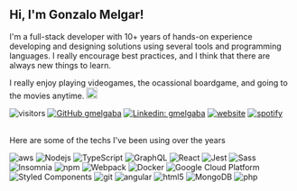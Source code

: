 <h2> Hi, I'm Gonzalo Melgar!</h2>
<!--
<p>Computer Engineer from <a href="http://www.unb.br">Fing UdelaR</a>
</br>Software Engineer/Team Leader at <a href="https://www.tarmac.io">tarmac</a> <img src="https://gmelgaba.github.io/assets/images/experience/tarmac.jpg" width="20">
</p> -->


<p>
I'm a full-stack developer with 10+ years of hands-on experience developing and designing solutions using several tools and programming languages. I really encourage best practices, and I think that there are always new things to learn.

I really enjoy playing videogames, the ocassional boardgame, and going to the movies anytime.
<img src="https://c.tenor.com/Mzp8XE3LrugAAAAC/sonic.gif" width="20">
</p>

![visitors](https://visitor-badge.laobi.icu/badge?page_id=gmelgaba)
[![GitHub gmelgaba](https://img.shields.io/github/followers/gmelgaba?label=follow&style=social)](https://github.com/gmelgaba)
[![Linkedin: gmelgaba](https://img.shields.io/badge/-gmelgaba-blue?style=flat-square&logo=Linkedin&logoColor=white&link=https://www.linkedin.com/in/gmelgaba/)](https://www.linkedin.com/in/gmelgaba/)
[![website](https://img.shields.io/badge/Website-46a2f1.svg?&style=flat-square&logo=Google-Chrome&logoColor=white&link=https://anmolsingh.me/)](https://gmelgaba.github.io/)
[![spotify](https://img.shields.io/badge/Spotify-1ED760?&style=flat-square&logo=spotify&logoColor=white&link=https://open.spotify.com/user/0ny35jaa9ga0azi1smsg5h15s?si=8f9d3b9d79854f14)](https://open.spotify.com/user/0ny35jaa9ga0azi1smsg5h15s?si=8f9d3b9d79854f14)


<br/>Here are some of the techs I've been using over the years<br/>
<p>
  <img alt="aws" src="https://img.shields.io/badge/aws-232F3E?style=flat-square&logo=amazon-aws&logoColor=white" />
  <img alt="Nodejs" src="https://img.shields.io/badge/-Nodejs-43853d?style=flat-square&logo=Node.js&logoColor=white" />
  <img alt="TypeScript" src="https://img.shields.io/badge/-TypeScript-007ACC?style=flat-square&logo=typescript&logoColor=white" />
  <img alt="GraphQL" src="https://img.shields.io/badge/-GraphQL-E10098?style=flat-square&logo=graphql&logoColor=white" />
  <img alt="React" src="https://img.shields.io/badge/-React-45b8d8?style=flat-square&logo=react&logoColor=white" />
  <img alt="Jest" src="https://img.shields.io/badge/Jest-323330?style=flat-square&logo=Jest&logoColor=white" />
  <img alt="Sass" src="https://img.shields.io/badge/-Sass-CC6699?style=flat-square&logo=sass&logoColor=white" />
  <img alt="Insomnia" src="https://img.shields.io/badge/-Insomnia-5849BE?style=flat-square&logo=insomnia&logoColor=white" />
  <img alt="npm" src="https://img.shields.io/badge/-npm-CB3837?style=flat-square&logo=npm&logoColor=white" />
  <img alt="Webpack" src="https://img.shields.io/badge/-Webpack-8DD6F9?style=flat-square&logo=webpack&logoColor=white" />
  <img alt="Docker" src="https://img.shields.io/badge/-Docker-46a2f1?style=flat-square&logo=docker&logoColor=white" />
  <img alt="Google Cloud Platform" src="https://img.shields.io/badge/-Google_Cloud_Platform-1a73e8?style=flat-square&logo=google-cloud&logoColor=white" />
  <img alt="Styled Components" src="https://img.shields.io/badge/-Styled_Components-db7092?style=flat-square&logo=styled-components&logoColor=white" />
  <img alt="git" src="https://img.shields.io/badge/-Git-F05032?style=flat-square&logo=git&logoColor=white" />
  <img alt="angular" src="https://img.shields.io/badge/-Angular-DD0031?style=flat-square&logo=angular&logoColor=white" />
  <img alt="html5" src="https://img.shields.io/badge/-HTML5-E34F26?style=flat-square&logo=html5&logoColor=white" />
  <img alt="MongoDB" src="https://img.shields.io/badge/-MongoDB-13aa52?style=flat-square&logo=mongodb&logoColor=white" />
  <img alt="php" src="https://img.shields.io/badge/php-777BB4?style=flat-square&logo=php&logoColor=white" />


</p>
